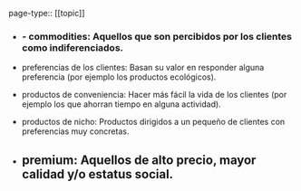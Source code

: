 page-type:: [[topic]]
- ### - commodities: Aquellos que son percibidos por los clientes como indiferenciados.

- preferencias de los clientes: Basan su valor en responder alguna preferencia (por ejemplo los productos ecológicos).

- productos de conveniencia: Hacer más fácil la vida de los clientes (por ejemplo los que ahorran tiempo en alguna actividad).

- productos de nicho: Productos dirigidos a un pequeño de clientes con preferencias muy concretas.

- premium: Aquellos de alto precio, mayor calidad y/o estatus social.
  - 


